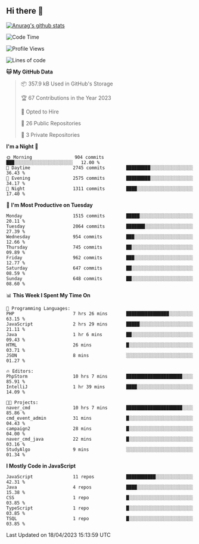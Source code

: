 ## Hi there 👋

[![Anurag's github stats](https://github-readme-stats.vercel.app/api?username=Songwonseok)](https://github.com/anuraghazra/github-readme-stats)



<!--START_SECTION:waka-->
![Code Time](http://img.shields.io/badge/Code%20Time-2%2C191%20hrs%2033%20mins-blue)

![Profile Views](http://img.shields.io/badge/Profile%20Views-0-blue)

![Lines of code](https://img.shields.io/badge/From%20Hello%20World%20I%27ve%20Written-35.0%20million%20lines%20of%20code-blue)

**🐱 My GitHub Data** 

> 📦 357.9 kB Used in GitHub's Storage 
 > 
> 🏆 67 Contributions in the Year 2023
 > 
> 💼 Opted to Hire
 > 
> 📜 26 Public Repositories 
 > 
> 🔑 3 Private Repositories 
 > 
**I'm a Night 🦉** 

```text
🌞 Morning                904 commits         ███░░░░░░░░░░░░░░░░░░░░░░   12.00 % 
🌆 Daytime                2745 commits        █████████░░░░░░░░░░░░░░░░   36.43 % 
🌃 Evening                2575 commits        █████████░░░░░░░░░░░░░░░░   34.17 % 
🌙 Night                  1311 commits        ████░░░░░░░░░░░░░░░░░░░░░   17.40 % 
```
📅 **I'm Most Productive on Tuesday** 

```text
Monday                   1515 commits        █████░░░░░░░░░░░░░░░░░░░░   20.11 % 
Tuesday                  2064 commits        ███████░░░░░░░░░░░░░░░░░░   27.39 % 
Wednesday                954 commits         ███░░░░░░░░░░░░░░░░░░░░░░   12.66 % 
Thursday                 745 commits         ██░░░░░░░░░░░░░░░░░░░░░░░   09.89 % 
Friday                   962 commits         ███░░░░░░░░░░░░░░░░░░░░░░   12.77 % 
Saturday                 647 commits         ██░░░░░░░░░░░░░░░░░░░░░░░   08.59 % 
Sunday                   648 commits         ██░░░░░░░░░░░░░░░░░░░░░░░   08.60 % 
```


📊 **This Week I Spent My Time On** 

```text
💬 Programming Languages: 
PHP                      7 hrs 26 mins       ████████████████░░░░░░░░░   63.15 % 
JavaScript               2 hrs 29 mins       █████░░░░░░░░░░░░░░░░░░░░   21.11 % 
Java                     1 hr 6 mins         ██░░░░░░░░░░░░░░░░░░░░░░░   09.43 % 
HTML                     26 mins             █░░░░░░░░░░░░░░░░░░░░░░░░   03.71 % 
JSON                     8 mins              ░░░░░░░░░░░░░░░░░░░░░░░░░   01.27 % 

🔥 Editors: 
PhpStorm                 10 hrs 7 mins       █████████████████████░░░░   85.91 % 
IntelliJ                 1 hr 39 mins        ████░░░░░░░░░░░░░░░░░░░░░   14.09 % 

🐱‍💻 Projects: 
naver_cmd                10 hrs 7 mins       █████████████████████░░░░   85.86 % 
cmd_event_admin          31 mins             █░░░░░░░░░░░░░░░░░░░░░░░░   04.43 % 
campaign2                28 mins             █░░░░░░░░░░░░░░░░░░░░░░░░   04.00 % 
naver_cmd_java           22 mins             █░░░░░░░░░░░░░░░░░░░░░░░░   03.16 % 
StudyAlgo                9 mins              ░░░░░░░░░░░░░░░░░░░░░░░░░   01.34 % 
```

**I Mostly Code in JavaScript** 

```text
JavaScript               11 repos            ███████████░░░░░░░░░░░░░░   42.31 % 
Java                     4 repos             ████░░░░░░░░░░░░░░░░░░░░░   15.38 % 
CSS                      1 repo              █░░░░░░░░░░░░░░░░░░░░░░░░   03.85 % 
TypeScript               1 repo              █░░░░░░░░░░░░░░░░░░░░░░░░   03.85 % 
TSQL                     1 repo              █░░░░░░░░░░░░░░░░░░░░░░░░   03.85 % 
```




 Last Updated on 18/04/2023 15:13:59 UTC
<!--END_SECTION:waka-->
